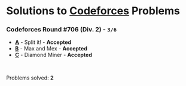 # Solutions to [Codeforces](https://codeforces.com) Problems

### Codeforces Round #706 (Div. 2) - `3/6`
- **[A](A_Split_it_.cpp)** - Split it! - **Accepted**
- **[B](B_Max_and_Mex)** - Max and Mex - **Accepted**
- **[C](C_Diamond_Miner.cpp)** - Diamond Miner - **Accepted**

<br/>

Problems solved: **2**
